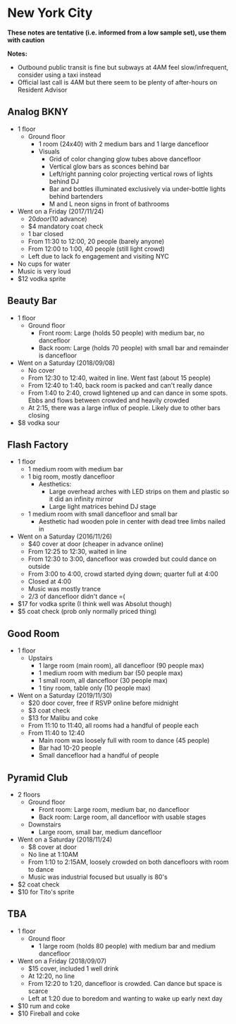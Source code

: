 # New York City
**These notes are tentative (i.e. informed from a low sample set), use them with caution**

**Notes:**

- Outbound public transit is fine but subways at 4AM feel slow/infrequent, consider using a taxi instead
- Official last call is 4AM but there seem to be plenty of after-hours on Resident Advisor

## Analog BKNY
- 1 floor
    - Ground floor
        - 1 room (24x40) with 2 medium bars and 1 large dancefloor
        - Visuals
            - Grid of color changing glow tubes above dancefloor
            - Vertical glow bars as sconces behind bar
            - Left/right panning color projecting vertical rows of lights behind DJ
            - Bar and bottles illuminated exclusively via under-bottle lights behind bartenders
            - M and L neon signs in front of bathrooms
- Went on a Friday (2017/11/24)
    - $20 door ($10 advance)
    - $4 mandatory coat check
    - 1 bar closed
    - From 11:30 to 12:00, 20 people (barely anyone)
    - From 12:00 to 1:00, 40 people (still light crowd)
    - Left due to lack fo engagement and visiting NYC
- No cups for water
- Music is very loud
- $12 vodka sprite

## Beauty Bar
- 1 floor
    - Ground floor
        - Front room: Large (holds 50 people) with medium bar, no dancefloor
        - Back room: Large (holds 70 people) with small bar and remainder is dancefloor
- Went on a Saturday (2018/09/08)
    - No cover
    - From 12:30 to 12:40, waited in line. Went fast (about 15 people)
    - From 12:40 to 1:40, back room is packed and can't really dance
    - From 1:40 to 2:40, crowd lightened up and can dance in some spots. Ebbs and flows between crowded and heavily crowded
    - At 2:15, there was a large influx of people. Likely due to other bars closing
- $8 vodka sour

## Flash Factory
- 1 floor
    - 1 medium room with medium bar
    - 1 big room, mostly dancefloor
        - Aesthetics:
            - Large overhead arches with LED strips on them and plastic so it did an infinity mirror
            - Large light matrices behind DJ stage
    - 1 medium room with small dancefloor and small bar
        - Aesthetic had wooden pole in center with dead tree limbs nailed in
- Went on a Saturday (2016/11/26)
    - $40 cover at door (cheaper in advance online)
    - From 12:25 to 12:30, waited in line
    - From 12:30 to 3:00, dancefloor was crowded but could dance on outside
    - From 3:00 to 4:00, crowd started dying down; quarter full at 4:00
    - Closed at 4:00
    - Music was mostly trance
    - 2/3 of dancefloor didn't dance =(
- $17 for vodka sprite (I think well was Absolut though)
- $5 coat check (prob only normally priced thing)

## Good Room
- 1 floor
    - Upstairs
        - 1 large room (main room), all dancefloor (90 people max)
        - 1 medium room with medium bar (50 people max)
        - 1 small room, all dancefloor (30 people max)
        - 1 tiny room, table only (10 people max)
- Went on a Saturday (2019/11/30)
    - $20 door cover, free if RSVP online before midnight
    - $3 coat check
    - $13 for Malibu and coke
    - From 11:10 to 11:40, all rooms had a handful of people each
    - From 11:40 to 12:40
        - Main room was loosely full with room to dance (45 people)
        - Bar had 10-20 people
        - Small dancefloor had a handful of people

## Pyramid Club
- 2 floors
    - Ground floor
        - Front room: Large room, medium bar, no dancefloor
        - Back room: Large room, all dancefloor with usable stages
    - Downstairs
        - Large room, small bar, medium dancefloor
- Went on a Saturday (2018/11/24)
    - $8 cover at door
    - No line at 1:10AM
    - From 1:10 to 2:15AM, loosely crowded on both dancefloors with room to dance
    - Music was industrial focused but usually is 80's
- $2 coat check
- $10 for Tito's sprite

## TBA
- 1 floor
    - Ground floor
        - 1 large room (holds 80 people) with medium bar and medium dancefloor
- Went on a Friday (2018/09/07)
    - $15 cover, included 1 well drink
    - At 12:20, no line
    - From 12:20 to 1:20, dancefloor is crowded. Can dance but space is scarce
    - Left at 1:20 due to boredom and wanting to wake up early next day
- $10 rum and coke
- $10 Fireball and coke
